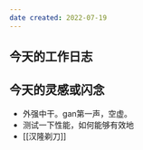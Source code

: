 ```yaml
---
date created: 2022-07-19
---
```


## 今天的工作日志

## 今天的灵感或闪念

- 外强中干。gan第一声，空虚。
- 测试一下性能，如何能够有效地
- [[汉隆剃刀]]
